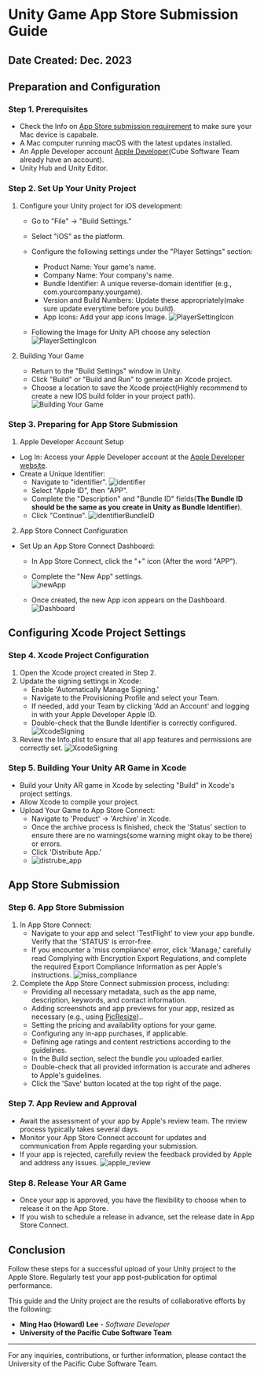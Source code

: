 # Unity Game App Store Submission Guide
## Date Created: Dec. 2023

## Preparation and Configuration

### Step 1. Prerequisites
- Check the Info on [App Store submission requirement](https://developer.apple.com/news/?id=jd9wcyov) to make sure your Mac device is capabale. 
- A Mac computer running macOS with the latest updates installed.
- An Apple Developer account [Apple Developer](https://developer.apple.com/)(Cube Software Team already have an account).
- Unity Hub and Unity Editor.

### Step 2. Set Up Your Unity Project

1. Configure your Unity project for iOS development:
   - Go to "File" -> "Build Settings."
   - Select "iOS" as the platform.
   - Configure the following settings under the "Player Settings" section:
     - Product Name: Your game's name.
     - Company Name: Your company's name.
     - Bundle Identifier: A unique reverse-domain identifier (e.g., com.yourcompany.yourgame).
     - Version and Build Numbers: Update these appropriately(make sure update everytime before you build).
     - App Icons: Add your app icons Image.
       ![PlayerSettingIcon](AppleDocumentation/playerSettingIcon.jpg)

   - Following the Image for Unity API choose any selection
    ![PlayerSettingIcon](AppleDocumentation/playerSetting.jpg)

2. Building Your Game

   - Return to the "Build Settings" window in Unity.
   - Click "Build" or "Build and Run" to generate an Xcode project.
   - Choose a location to save the Xcode project(Highly recommend to create a new IOS build folder in your project path).
     ![Building Your Game](AppleDocumentation/buildSetting.jpg)
### Step 3. Preparing for App Store Submission

1. Apple Developer Account Setup

- Log In: Access your Apple Developer account at the [Apple Developer website](https://developer.apple.com/).
- Create a Unique Identifier:
  - Navigate to "identifier".
   ![identifier](AppleDocumentation/certificate.jpg)
  - Select "Apple ID", then "APP".
  - Complete the "Description" and "Bundle ID" fields(**The Bundle ID should be the same as you create in Unity as Bundle Identifier**).
  - Click "Continue".
    ![identifierBundleID](AppleDocumentation/Certificate_detail.jpg)


2. App Store Connect Configuration

- Set Up an App Store Connect Dashboard:
  - In App Store Connect, click the "+" icon (After the word "APP").
  - Complete the "New App" settings.  
  ![newApp](AppleDocumentation/newApp.PNG)
    
  - Once created, the new App icon appears on the Dashboard.
    ![Dashboard](AppleDocumentation/Dashboard.PNG)

## Configuring Xcode Project Settings

### Step 4. Xcode Project Configuration

1. Open the Xcode project created in Step 2.
2. Update the signing settings in Xcode:
   - Enable 'Automatically Manage Signing.'
   - Navigate to the Provisioning Profile and select your Team.
   - If needed, add your Team by clicking 'Add an Account' and logging in with your Apple Developer Apple ID.
   - Double-check that the Bundle Identifier is correctly configured.
     ![XcodeSigning](AppleDocumentation/singing_page.PNG)
3. Review the Info.plist to ensure that all app features and permissions are correctly set.
    ![XcodeSigning](AppleDocumentation/xcode_info.PNG)
### Step 5. Building Your Unity AR Game in Xcode

- Build your Unity AR game in Xcode by selecting "Build" in Xcode's project settings.
- Allow Xcode to compile your project.
- Upload Your Game to App Store Connect:
   - Navigate to 'Product' -> 'Archive' in Xcode.
   - Once the archive process is finished, check the 'Status' section to ensure there are no warnings(some warning might okay to be there) or errors.
   - Click 'Distribute App.'
   - ![distrube_app](AppleDocumentation/distrube_app.jpg)
## App Store Submission

### Step 6. App Store Submission
1. In App Store Connect:
   - Navigate to your app and select 'TestFlight' to view your app bundle. Verify that the 'STATUS' is error-free.
   - If you encounter a 'miss compliance' error, click 'Manage,' carefully read      Complying with Encryption Export Regulations, and complete the required         Export Compliance Information as per Apple's instructions.
     ![miss_compliance](AppleDocumentation/miss_compliance.jpg)
2. Complete the App Store Connect submission process, including:
   - Providing all necessary metadata, such as the app name, description, keywords, and contact information.
   - Adding screenshots and app previews for your app, resized as necessary (e.g., using [PicResize](https://picresize.com/))..
   - Setting the pricing and availability options for your game.
   - Configuring any in-app purchases, if applicable.
   - Defining age ratings and content restrictions according to the guidelines.
   - In the Build section, select the bundle you uploaded earlier.
   - Double-check that all provided information is accurate and adheres to Apple's guidelines.
   - Click the 'Save' button located at the top right of the page.

### Step 7. App Review and Approval

- Await the assessment of your app by Apple's review team. The review process typically takes several days.
- Monitor your App Store Connect account for updates and communication from Apple regarding your submission.
- If your app is rejected, carefully review the feedback provided by Apple and address any issues.
  ![apple_review](AppleDocumentation/submition_apple_review.PNG)

### Step 8. Release Your AR Game

- Once your app is approved, you have the flexibility to choose when to release it on the App Store.
- If you wish to schedule a release in advance, set the release date in App Store Connect.

## Conclusion

Follow these steps for a successful upload of your Unity project to the Apple Store. Regularly test your app post-publication for optimal performance.



This guide and the Unity project are the results of collaborative efforts by the following:

- **Ming Hao (Howard) Lee** - *Software Developer*
- **University of the Pacific Cube Software Team**

---

For any inquiries, contributions, or further information, please contact the University of the Pacific Cube Software Team.
